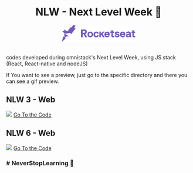 
<h1 align="center"> NLW - Next Level Week 🚀</h1>


<div align="center">
  <img src=".github/rocketseat.svg" alt="Logo Rocketseat" width="200px"/>
</div>

<br />

codes developed during omnistack's Next Level Week, using JS stack (React, React-native and nodeJS)

If You want to see a preview, just go to the specific directory and there you can see a gif preview.

## NLW 3 - Web

<img src="https://github.com/hemerson-git/NLW/raw/master/NLW3/.github/happy_web.gif?raw=true" />

<a href="https://github.com/hemerson-git/NLW/tree/master/NLW3">
  Go To the Code
</a>

## NLW 6 - Web

<img src="https://github.com/hemerson-git/NLW/raw/master/NLW6/React/letmeask/.github/happy_web.gif?raw=true" />

<a href="https://github.com/hemerson-git/NLW/tree/master/NLW6">
  Go To the Code
</a>

### # NeverStopLearning 🚀
